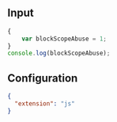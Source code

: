 
## Input
```javascript input
{
    var blockScopeAbuse = 1;
}
console.log(blockScopeAbuse);
```

## Configuration
```json configuration
{
  "extension": "js"
}
```
